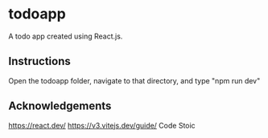 # todoapp
A todo app created using React.js.

## Instructions
Open the todoapp folder, navigate to that directory, and type "npm run dev"

## Acknowledgements
https://react.dev/
https://v3.vitejs.dev/guide/
Code Stoic
